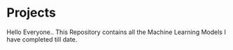 # Projects
Hello Everyone.. This Repository contains all the Machine Learning Models I have completed till date.
